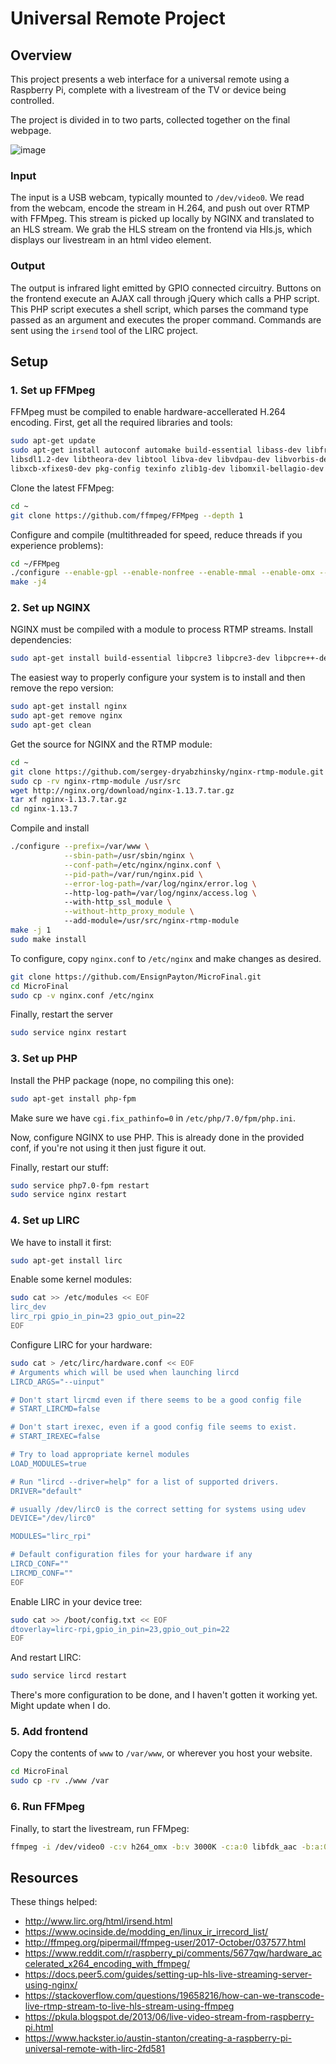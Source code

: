 # Universal Remote Project

## Overview

This project presents a web interface for a universal remote using a Raspberry Pi, complete with a livestream of the TV or device being controlled. 

The project is divided in to two parts, collected together on the final webpage.

![image](https://user-images.githubusercontent.com/18620874/33733009-4ec83fe8-db56-11e7-9cb2-9ba61bb9e273.png)

### Input

The input is a USB webcam, typically mounted to `/dev/video0`. We read from the webcam, encode the stream in H.264, and push out over RTMP with FFMpeg. This stream is picked up locally by NGINX and translated to an HLS stream. We grab the HLS stream on the frontend via Hls.js, which displays our livestream in an html video element.

### Output

The output is infrared light emitted by GPIO connected circuitry. Buttons on the frontend execute an AJAX call through jQuery which calls a PHP script. This PHP script executes a shell script, which parses the command type passed as an argument and executes the proper command. Commands are sent using the `irsend` tool of the LIRC project.

## Setup

### 1. Set up FFMpeg

FFMpeg must be compiled to enable hardware-accellerated H.264 encoding. First, get all the required libraries and tools:

```sh
sudo apt-get update
sudo apt-get install autoconf automake build-essential libass-dev libfreetype6-dev \
libsdl1.2-dev libtheora-dev libtool libva-dev libvdpau-dev libvorbis-dev libxcb1-dev libxcb-shm0-dev \
libxcb-xfixes0-dev pkg-config texinfo zlib1g-dev libomxil-bellagio-dev
```

Clone the latest FFMpeg:

```sh
cd ~
git clone https://github.com/ffmpeg/FFMpeg --depth 1
```

Configure and compile (multithreaded for speed, reduce threads if you experience problems):

```sh
cd ~/FFMpeg
./configure --enable-gpl --enable-nonfree --enable-mmal --enable-omx --enable-omx-rpi
make -j4
```

### 2. Set up NGINX

NGINX must be compiled with a module to process RTMP streams.
Install dependencies: 

```sh
sudo apt-get install build-essential libpcre3 libpcre3-dev libpcre++-dev curl libcurl4-openssl-dev libssl-dev zlib1g-dev
```

The easiest way to properly configure your system is to install and then remove the repo version:

```sh
sudo apt-get install nginx
sudo apt-get remove nginx
sudo apt-get clean
```

Get the source for NGINX and the RTMP module:

```sh
cd ~
git clone https://github.com/sergey-dryabzhinsky/nginx-rtmp-module.git
sudo cp -rv nginx-rtmp-module /usr/src
wget http://nginx.org/download/nginx-1.13.7.tar.gz
tar xf nginx-1.13.7.tar.gz
cd nginx-1.13.7
```

Compile and install

```sh
./configure --prefix=/var/www \
            --sbin-path=/usr/sbin/nginx \
            --conf-path=/etc/nginx/nginx.conf \
            --pid-path=/var/run/nginx.pid \
            --error-log-path=/var/log/nginx/error.log \  
            --http-log-path=/var/log/nginx/access.log \ 
            --with-http_ssl_module \
            --without-http_proxy_module \ 
            --add-module=/usr/src/nginx-rtmp-module
make -j 1
sudo make install
```

To configure, copy `nginx.conf` to `/etc/nginx` and make changes as desired.

```sh
git clone https://github.com/EnsignPayton/MicroFinal.git
cd MicroFinal
sudo cp -v nginx.conf /etc/nginx
```

Finally, restart the server

```sh
sudo service nginx restart
```

### 3. Set up PHP

Install the PHP package (nope, no compiling this one):

```sh
sudo apt-get install php-fpm
```

Make sure we have `cgi.fix_pathinfo=0` in `/etc/php/7.0/fpm/php.ini`.

Now, configure NGINX to use PHP. This is already done in the provided conf, if you're not using it then just figure it out.

Finally, restart our stuff:

```sh
sudo service php7.0-fpm restart
sudo service nginx restart
```

### 4. Set up LIRC

We have to install it first:

```sh
sudo apt-get install lirc
```

Enable some kernel modules:

```sh
sudo cat >> /etc/modules << EOF
lirc_dev
lirc_rpi gpio_in_pin=23 gpio_out_pin=22
EOF
```

Configure LIRC for your hardware:

```sh
sudo cat > /etc/lirc/hardware.conf << EOF
# Arguments which will be used when launching lircd
LIRCD_ARGS="--uinput"

# Don't start lircmd even if there seems to be a good config file
# START_LIRCMD=false

# Don't start irexec, even if a good config file seems to exist.
# START_IREXEC=false

# Try to load appropriate kernel modules
LOAD_MODULES=true

# Run "lircd --driver=help" for a list of supported drivers.
DRIVER="default"

# usually /dev/lirc0 is the correct setting for systems using udev
DEVICE="/dev/lirc0"

MODULES="lirc_rpi"

# Default configuration files for your hardware if any
LIRCD_CONF=""
LIRCMD_CONF=""
EOF
```

Enable LIRC in your device tree:

```sh
sudo cat >> /boot/config.txt << EOF
dtoverlay=lirc-rpi,gpio_in_pin=23,gpio_out_pin=22
EOF
```

And restart LIRC:

```sh
sudo service lircd restart
```

There's more configuration to be done, and I haven't gotten it working yet. Might update when I do.

### 5. Add frontend

Copy the contents of `www` to `/var/www`, or wherever you host your website. 

```sh
cd MicroFinal
sudo cp -rv ./www /var
```

### 6. Run FFMpeg

Finally, to start the livestream, run FFMpeg:

```sh
ffmpeg -i /dev/video0 -c:v h264_omx -b:v 3000K -c:a:0 libfdk_aac -b:a:0 480k -f flv rtmp://localhost:1935/hls/mystream;
```

## Resources

These things helped:

* http://www.lirc.org/html/irsend.html
* https://www.ocinside.de/modding_en/linux_ir_irrecord_list/
* http://ffmpeg.org/pipermail/ffmpeg-user/2017-October/037577.html
* https://www.reddit.com/r/raspberry_pi/comments/5677qw/hardware_accelerated_x264_encoding_with_ffmpeg/
* https://docs.peer5.com/guides/setting-up-hls-live-streaming-server-using-nginx/
* https://stackoverflow.com/questions/19658216/how-can-we-transcode-live-rtmp-stream-to-live-hls-stream-using-ffmpeg
* https://pkula.blogspot.de/2013/06/live-video-stream-from-raspberry-pi.html
* https://www.hackster.io/austin-stanton/creating-a-raspberry-pi-universal-remote-with-lirc-2fd581
